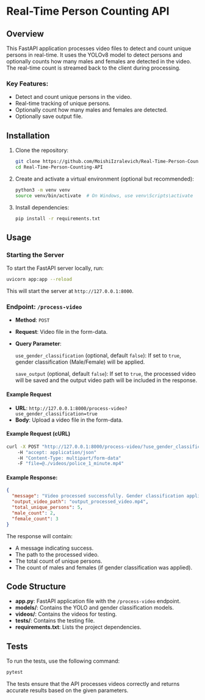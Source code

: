 # Real-Time Person Counting API

## Overview

This FastAPI application processes video files to detect and count unique persons in real-time. It uses the YOLOv8 model to detect persons and optionally counts how many males and females are detected in the video. The real-time count is streamed back to the client during processing.

### Key Features:
- Detect and count unique persons in the video.
- Real-time tracking of unique persons.
- Optionally count how many males and females are detected.
- Optionally save output file.

## Installation

1. Clone the repository:

   ```bash
   git clone https://github.com/MoishiIzralevich/Real-Time-Person-Counting-API.git
   cd Real-Time-Person-Counting-API
   ```

2. Create and activate a virtual environment (optional but recommended):

   ```bash
   python3 -m venv venv
   source venv/bin/activate  # On Windows, use venv\Scripts\activate
   ```

3. Install dependencies:

   ```bash
   pip install -r requirements.txt
   ```

## Usage

### Starting the Server

To start the FastAPI server locally, run:

```bash
uvicorn app:app --reload
```

This will start the server at `http://127.0.0.1:8000`.

### Endpoint: `/process-video`

- **Method**: `POST`
- **Request**: Video file in the form-data.
- **Query Parameter**: 

  `use_gender_classification` (optional, default `false`): If set to `true`, gender classification (Male/Female) will be applied.

  `save_output` (optional, default `false`): If set to `true`, the processed video will be saved and the output video path will be included in the response.
  
#### Example Request

- **URL**: `http://127.0.0.1:8000/process-video?use_gender_classification=true`
- **Body**: Upload a video file in the form-data.

#### Example Request (cURL)

```bash
curl -X POST "http://127.0.0.1:8000/process-video/?use_gender_classification=false&save_output=true" 
    -H "accept: application/json" 
    -H "Content-Type: multipart/form-data" 
    -F "file=@./videos/police_1_minute.mp4"
```

#### Example Response:

```json
{
  "message": "Video processed successfully. Gender classification applied.",
  "output_video_path": "output_processed_video.mp4",
  "total_unique_persons": 5,
  "male_count": 2,
  "female_count": 3
}
```

The response will contain:
- A message indicating success.
- The path to the processed video.
- The total count of unique persons.
- The count of males and females (if gender classification was applied).

## Code Structure

- **app.py**: FastAPI application file with the `/process-video` endpoint.
- **models/**: Contains the YOLO and gender classification models.
- **videos/**: Contains the videos for testing.
- **tests/**: Contains the testing file.
- **requirements.txt**: Lists the project dependencies.

## Tests

To run the tests, use the following command:

```bash
pytest
```

The tests ensure that the API processes videos correctly and returns accurate results based on the given parameters.